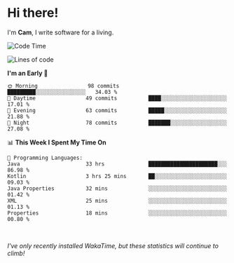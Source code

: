 # Hi there!
I'm **Cam**, I write software for a living.

<!--START_SECTION:waka-->
![Code Time](http://img.shields.io/badge/Code%20Time-205%20hrs%2056%20mins-blue)

![Lines of code](https://img.shields.io/badge/From%20Hello%20World%20I%27ve%20Written-58.8%20thousand%20lines%20of%20code-blue)

**I'm an Early 🐤** 

```text
🌞 Morning                98 commits          █████████░░░░░░░░░░░░░░░░   34.03 % 
🌆 Daytime                49 commits          ████░░░░░░░░░░░░░░░░░░░░░   17.01 % 
🌃 Evening                63 commits          █████░░░░░░░░░░░░░░░░░░░░   21.88 % 
🌙 Night                  78 commits          ███████░░░░░░░░░░░░░░░░░░   27.08 % 
```


📊 **This Week I Spent My Time On** 

```text
💬 Programming Languages: 
Java                     33 hrs              ██████████████████████░░░   86.98 % 
Kotlin                   3 hrs 25 mins       ██░░░░░░░░░░░░░░░░░░░░░░░   09.03 % 
Java Properties          32 mins             ░░░░░░░░░░░░░░░░░░░░░░░░░   01.42 % 
XML                      25 mins             ░░░░░░░░░░░░░░░░░░░░░░░░░   01.13 % 
Properties               18 mins             ░░░░░░░░░░░░░░░░░░░░░░░░░   00.80 % 
```


<!--END_SECTION:waka-->

<br>

_I've only recently installed WakaTime, but these statistics will continue to climb!_
